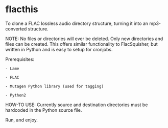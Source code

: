 flacthis
========

To clone a FLAC lossless audio directory structure, turning it into an mp3-converted structure.

NOTE: No files or directories will ever be deleted. Only new directories and files can be created.
 This offers similar functionality to FlacSquisher, but written in Python and is easy to setup for cronjobs.

Prerequisites:

	- Lame

	- FLAC

	- Mutagen Python library (used for tagging)

	- Python2

HOW-TO USE:
	Currently source and destination directories must be hardcoded in the Python source file.

Run, and enjoy.
